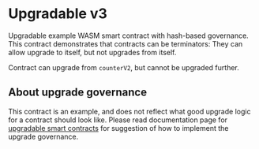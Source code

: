 # Upgradable v3

Upgradable example WASM smart contract with hash-based governance. This
contract demonstrates that contracts can be terminators: They can allow upgrade
to itself, but not upgrades from itself.

Contract can upgrade from `counterV2`, but cannot be upgraded further.

## About upgrade governance

This contract is an example, and does not reflect what good upgrade logic for a
contract should look like. Please read documentation page for [upgradable smart
contracts](https://partisiablockchain.gitlab.io/documentation/smart-contracts/upgradable-smart-contracts.html)
for suggestion of how to implement the upgrade governance.
